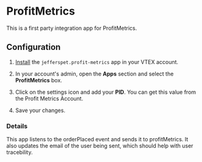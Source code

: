 # ProfitMetrics

<!-- prettier-ignore-start -->
<!-- markdownlint-disable -->
<!-- ALL-CONTRIBUTORS-BADGE:START - Do not remove or modify this section -->
<!-- ALL-CONTRIBUTORS-BADGE:END -->
<!-- markdownlint-enable -->
<!-- prettier-ignore-end -->

This is a first party integration app for ProfitMetrics.


## Configuration

1. [Install](https://vtex.io/docs/recipes/store/installing-an-app) the `jefferspet.profit-metrics` app in your VTEX account.


2. In your account's admin, open the **Apps** section and select the **ProfitMetrics** box.
3. Click on the settings icon and add your **PID**. You can get this value from the Profit Metrics Account.
4. Save your changes.

### Details
This app listens to the orderPlaced event and sends it to profitMetrics. It also updates the email of the user being sent, which should help with user tracebility.



